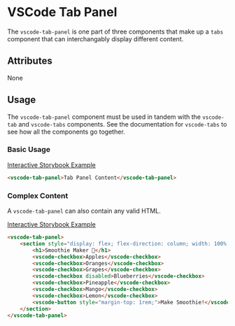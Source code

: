 # VSCode Tab Panel

The `vscode-tab-panel` is one part of three components that make up a `tabs` component that can interchangably display different content.

## Attributes

None

## Usage

The `vscode-tab-panel` component must be used in tandem with the `vscode-tab` and `vscode-tabs` components. See the documentation for `vscode-tabs` to see how all the components go together.

### Basic Usage

[Interactive Storybook Example](https://mttallac.azurewebsites.net/?path=/story/library-tabs--default)

```html
<vscode-tab-panel>Tab Panel Content</vscode-tab-panel>
```

### Complex Content

A `vscode-tab-panel` can also contain any valid HTML.

[Interactive Storybook Example](https://mttallac.azurewebsites.net/?path=/story/library-tabs--with-complex-panel-content)

```html
<vscode-tab-panel>
	<section style="display: flex; flex-direction: column; width: 100%;">
		<h1>Smoothie Maker 🍓</h1>
		<vscode-checkbox>Apples</vscode-checkbox>
		<vscode-checkbox>Oranges</vscode-checkbox>
		<vscode-checkbox>Grapes</vscode-checkbox>
		<vscode-checkbox disabled>Blueberries</vscode-checkbox>
		<vscode-checkbox>Pineapple</vscode-checkbox>
		<vscode-checkbox>Mango</vscode-checkbox>
		<vscode-checkbox>Lemon</vscode-checkbox>
		<vscode-button style="margin-top: 1rem;">Make Smoothie!</vscode-button>
	</section>
</vscode-tab-panel>
```
